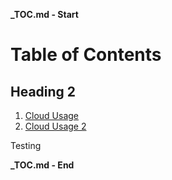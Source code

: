 **_TOC.md - Start**

# Table of Contents

## Heading 2

1. [Cloud Usage](CloudUsage.md)
1. [Cloud Usage 2](CloudUsage.md)

Testing

**_TOC.md - End**
